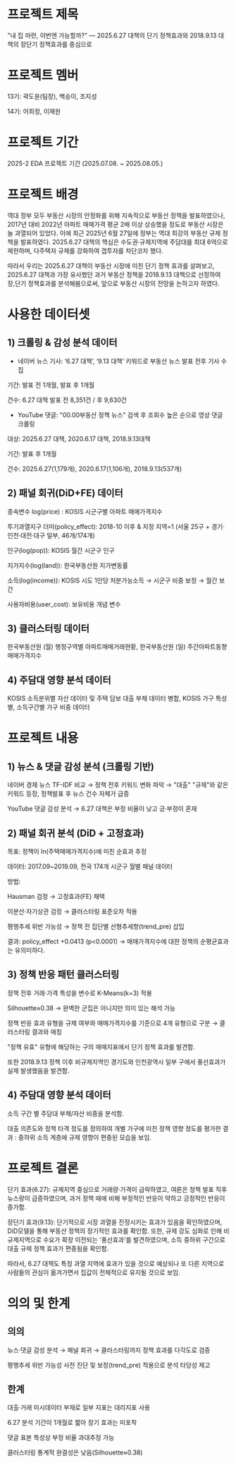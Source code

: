 # 프로젝트 제목
"내 집 마련, 이번엔 가능할까?" — 2025.6.27 대책의 단기 정책효과와 2018.9.13 대책의 장단기 정책효과를 중심으로

# 프로젝트 멤버
13기: 곽도윤(팀장), 백승이, 조지성

14기: 어희정, 이재원

# 프로젝트 기간
2025-2 EDA 프로젝트 기간 (2025.07.08. ~ 2025.08.05.)

# 프로젝트 배경
역대 정부 모두 부동산 시장의 안정화를 위해 지속적으로 부동산 정책을 발표하였으나, 2017년 대비 2022년 아파트 매매가격 평균 2배 이상 상승했을 정도로 부동산 시장은 늘 과열되어 있었다.
이에 최근 2025년 6월 27일에 정부는 역대 최강의 부동산 규제 정책을 발표하였다. 
2025.6.27 대책의 핵심은 수도권·규제지역에 주담대를 최대 6억으로 제한하며, 다주택자 규제를 강화하여 갭투자를 차단코자 했다.

따라서 우리는 2025.6.27 대책이 부동산 시장에 미친 단기 정책 효과를 살펴보고,
2025.6.27 대책과 가장 유사했던 과거 부동산 정책을 2018.9.13 대책으로 선정하여 장,단기 정책효과를 분석해봄으로써,
앞으로 부동산 시장의 전망을 논하고자 하였다.

# 사용한 데이터셋
## 1) 크롤링 & 감성 분석 데이터
- 네이버 뉴스 기사: ‘6.27 대책’, ‘9.13 대책’ 키워드로 부동산 뉴스 발표 전후 기사 수집

기간: 발표 전 1개월, 발표 후 1개월

건수: 6.27 대책 발표 전 8,351건 / 후 9,630건

- YouTube 댓글: "00.00부동산 정책 뉴스" 검색 후 조회수 높은 순으로 영상 댓글 크롤링

대상: 2025.6.27 대책, 2020.6.17 대책, 2018.9.13대책

기간: 발표 후 1개월

건수: 2025.6.27(1,179개), 2020.6.17(1,106개), 2018.9.13(537개)

## 2) 패널 회귀(DiD+FE) 데이터
종속변수 log(price) : KOSIS 시군구별 아파트 매매가격지수

투기과열지구 더미(policy_effect): 2018-10 이후 & 지정 지역=1 (서울 25구 + 경기·인천·대전·대구 일부, 46개/174개)

인구(log(pop)): KOSIS 월간 시군구 인구

지가지수(log(land)): 한국부동산원 지가변동률

소득(log(income)): KOSIS 시도 1인당 처분가능소득 → 시군구 비중 보정 → 월간 보간

사용자비용(user_cost): 보유비용 개념 변수

## 3) 클러스터링 데이터
한국부동산원 (월) 행정구역별 아파트매매거래현황, 한국부동산원 (일) 주간아파트동향 매매가격지수

## 4) 주담대 영향 분석 데이터
KOSIS 소득분위별 자산 데이터 및 주택 담보 대출 부채 데이터 병합, KOSIS 가구 특성별, 소득구간별 가구 비중 데이터

# 프로젝트 내용
## 1) 뉴스 & 댓글 감성 분석 (크롤링 기반)
네이버 경제 뉴스 TF-IDF 비교 → 정책 전후 키워드 변화 파악 → "대출" "규제"와 같은 키워드 등장, 정책발표 후 뉴스 건수 자체가 급증

YouTube 댓글 감성 분석 → 6.27 대책은 부정 비율이 낮고 긍·부정이 혼재

## 2) 패널 회귀 분석 (DiD + 고정효과)
목표: 정책이 ln(주택매매가격지수)에 미친 순효과 추정

데이터: 2017.09~2019.09, 전국 174개 시군구 월별 패널 데이터

방법:

Hausman 검정 → 고정효과(FE) 채택

이분산·자기상관 검정 → 클러스터링 표준오차 적용

평행추세 위반 가능성 → 정책 전 집단별 선형추세항(trend_pre) 삽입

결과: policy_effect +0.0413 (p<0.0001) → 매매가격지수에 대한 정책의 순평균효과는 유의미하다.

## 3) 정책 반응 패턴 클러스터링
정책 전후 거래·가격 특성을 변수로 K-Means(k=3) 적용

Silhouette≈0.38 → 완벽한 군집은 아니지만 의미 있는 해석 가능

정책 반응 효과 유형을 규제 여부와 매매가격지수를 기준으로 4개 유형으로 구분 → 클러스터링 결과와 매칭

"정책 유효" 유형에 해당하는 구의 매매지표에서 단기 정책 효과를 발견함.

또한 2018.9.13 정책 이후 비규제지역인 경기도와 인천광역시 일부 구에서 풍선효과가 실제 발생했음을 발견함.

## 4) 주담대 영향 분석 데이터
소득 구간 별 주담대 부채/자산 비중을 분석함.

대출 의존도와 정책 타격 정도를 정의하여 개별 가구에 미친 정책 영향 정도를 평가한 결과 : 중하위 소득 계층에 규제 영향이 편중된 모습을 보임.

# 프로젝트 결론
단기 효과(6.27): 규제지역 중심으로 거래량·가격이 급락하였고, 여론은 정책 발표 직후 뉴스량이 급증하였으며, 과거 정책 때에 비해 부정적인 반응이 약하고 긍정적인 반응이 증가함.

장단기 효과(9.13): 단기적으로 시장 과열을 진정시키는 효과가 있음을 확인하였으며, DiD모델을 통해 부동산 정책의 장기적인 효과를 확인함. 또한, 규제 강도 심화로 인해 비규제지역으로 수요가 확장 이전되는 '풍선효과'를 발견하였으며, 소득 중하위 구간으로 대출 규제 정책 효과가 편중됨을 확인함.

따라서, 6.27 대책도 특정 과열 지역에 효과가 있을 것으로 예상되나 또 다른 지역으로 사람들의 관심이 옮겨가면서 집값이 전체적으로 유지될 것으로 보임.

# 의의 및 한계
## 의의

뉴스·댓글 감성 분석 → 패널 회귀 → 클러스터링까지 정책 효과를 다각도로 검증

평행추세 위반 가능성 사전 진단 및 보정(trend_pre) 적용으로 분석 타당성 제고

## 한계

대출·거래 미시데이터 부재로 일부 지표는 대리지표 사용

6.27 분석 기간이 1개월로 짧아 장기 효과는 미포착

댓글 표본 특성상 부정 비율 과대추정 가능

클러스터링 통계적 완결성은 낮음(Silhouette≈0.38)
